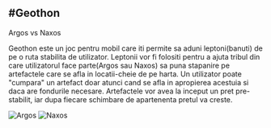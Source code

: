 #Geothon
---------
Argos vs Naxos

Geothon este un joc pentru mobil care iti permite sa aduni leptoni(banuti) de pe o ruta stabilita de utilizator. Leptonii vor fi folositi pentru a ajuta tribul din care utilizatorul face parte(Argos sau Naxos) sa puna stapanire pe artefactele care se afla in locatii-cheie de pe harta. Un utilizator poate "cumpara" un artefact doar atunci cand se afla in apropierea acestuia si daca are fondurile necesare. Artefactele vor avea la inceput un pret pre-stabilit, iar dupa fiecare schimbare de apartenenta pretul va creste.

![Argos](https://github.com/tehwizardz/geothon/blob/master/argos.png?raw=true "Argos")
![Naxos](https://github.com/tehwizardz/geothon/blob/master/naxos.png?raw=true "Naxos")